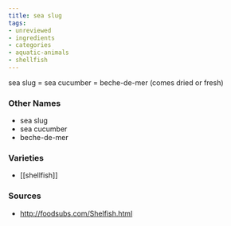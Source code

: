 ```yaml
---
title: sea slug
tags:
- unreviewed
- ingredients
- categories
- aquatic-animals
- shellfish
---
```

sea slug = sea cucumber = beche-de-mer (comes dried or fresh)

### Other Names

* sea slug
* sea cucumber
* beche-de-mer

### Varieties

* [[shellfish]]

### Sources
* http://foodsubs.com/Shelfish.html
